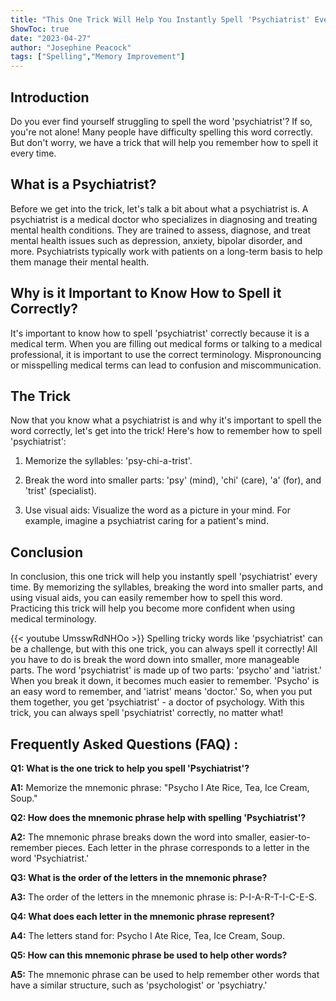 ```yaml
---
title: "This One Trick Will Help You Instantly Spell 'Psychiatrist' Every Time!"
ShowToc: true 
date: "2023-04-27"
author: "Josephine Peacock" 
tags: ["Spelling","Memory Improvement"]
---
```

## Introduction

Do you ever find yourself struggling to spell the word 'psychiatrist'? If so, you're not alone! Many people have difficulty spelling this word correctly. But don't worry, we have a trick that will help you remember how to spell it every time. 

## What is a Psychiatrist?

Before we get into the trick, let's talk a bit about what a psychiatrist is. A psychiatrist is a medical doctor who specializes in diagnosing and treating mental health conditions. They are trained to assess, diagnose, and treat mental health issues such as depression, anxiety, bipolar disorder, and more. Psychiatrists typically work with patients on a long-term basis to help them manage their mental health. 

## Why is it Important to Know How to Spell it Correctly?

It's important to know how to spell 'psychiatrist' correctly because it is a medical term. When you are filling out medical forms or talking to a medical professional, it is important to use the correct terminology. Mispronouncing or misspelling medical terms can lead to confusion and miscommunication. 

## The Trick 

Now that you know what a psychiatrist is and why it's important to spell the word correctly, let's get into the trick! Here's how to remember how to spell 'psychiatrist': 

1. Memorize the syllables: 'psy-chi-a-trist'. 

2. Break the word into smaller parts: 'psy' (mind), 'chi' (care), 'a' (for), and 'trist' (specialist). 

3. Use visual aids: Visualize the word as a picture in your mind. For example, imagine a psychiatrist caring for a patient's mind. 

## Conclusion

In conclusion, this one trick will help you instantly spell 'psychiatrist' every time. By memorizing the syllables, breaking the word into smaller parts, and using visual aids, you can easily remember how to spell this word. Practicing this trick will help you become more confident when using medical terminology.

{{< youtube UmsswRdNHOo >}} 
Spelling tricky words like 'psychiatrist' can be a challenge, but with this one trick, you can always spell it correctly! All you have to do is break the word down into smaller, more manageable parts. The word 'psychiatrist' is made up of two parts: 'psycho' and 'iatrist.' When you break it down, it becomes much easier to remember. 'Psycho' is an easy word to remember, and 'iatrist' means 'doctor.' So, when you put them together, you get 'psychiatrist' - a doctor of psychology. With this trick, you can always spell 'psychiatrist' correctly, no matter what!

## Frequently Asked Questions (FAQ) :
**Q1: What is the one trick to help you spell 'Psychiatrist'?**

**A1:** Memorize the mnemonic phrase: "Psycho I Ate Rice, Tea, Ice Cream, Soup."

**Q2: How does the mnemonic phrase help with spelling 'Psychiatrist'?**

**A2:** The mnemonic phrase breaks down the word into smaller, easier-to-remember pieces. Each letter in the phrase corresponds to a letter in the word 'Psychiatrist.'

**Q3: What is the order of the letters in the mnemonic phrase?**

**A3:** The order of the letters in the mnemonic phrase is: P-I-A-R-T-I-C-E-S.

**Q4: What does each letter in the mnemonic phrase represent?**

**A4:** The letters stand for: Psycho I Ate Rice, Tea, Ice Cream, Soup.

**Q5: How can this mnemonic phrase be used to help other words?**

**A5:** The mnemonic phrase can be used to help remember other words that have a similar structure, such as 'psychologist' or 'psychiatry.'





